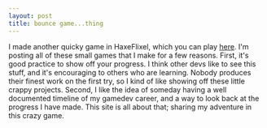 ```yaml
---
layout: post
title: bounce game...thing
---
```


I made another quicky game in HaxeFlixel, which you can play [here](/bouncegame). I'm posting all of these small games that I make for a few reasons. First, it's good practice to show off your progress. I think other devs like to see this stuff, and it's encouraging to others who are learning. Nobody produces their finest work on the first try, so I kind of like showing off these little crappy projects. Second, I like the idea of someday having a well documented timeline of my gamedev career, and a way to look back at the progress I have made. This site is all about that; sharing my adventure in this crazy game.